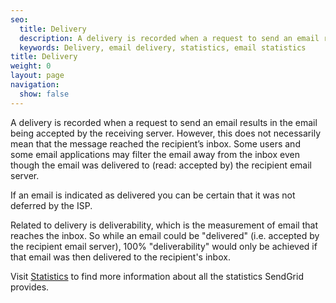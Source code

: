 ```yaml
---
seo:
  title: Delivery
  description: A delivery is recorded when a request to send an email results in the delivery of that email to the end recipient.
  keywords: Delivery, email delivery, statistics, email statistics
title: Delivery
weight: 0
layout: page
navigation:
  show: false
---
```


A delivery is recorded when a request to send an email results in the email being accepted by the receiving server. However, this does not necessarily mean that the message reached the recipient’s inbox. Some users and some email applications may filter the email away from the inbox even though the email was delivered to (read: accepted by) the recipient email server.

If an email is indicated as delivered you can be certain that it was not deferred by the ISP.

Related to delivery is deliverability, which is the measurement of email that reaches the inbox. So while an email could be "delivered" (i.e. accepted by the recipient email server), 100% "deliverability" would only be achieved if that email was then delivered to the recipient's inbox.

Visit [Statistics]({{root_url}}/knowledge-center/analytics-and-reporting/stats-overview/) to find more information about all the statistics SendGrid provides.
